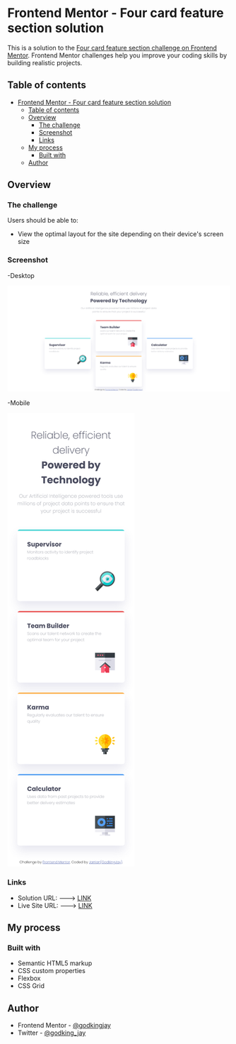 # Frontend Mentor - Four card feature section solution

This is a solution to the [Four card feature section challenge on Frontend Mentor](https://www.frontendmentor.io/challenges/four-card-feature-section-weK1eFYK). Frontend Mentor challenges help you improve your coding skills by building realistic projects. 

## Table of contents

- [Frontend Mentor - Four card feature section solution](#frontend-mentor---four-card-feature-section-solution)
  - [Table of contents](#table-of-contents)
  - [Overview](#overview)
    - [The challenge](#the-challenge)
    - [Screenshot](#screenshot)
    - [Links](#links)
  - [My process](#my-process)
    - [Built with](#built-with)
  - [Author](#author)
## Overview

### The challenge

Users should be able to:

- View the optimal layout for the site depending on their device's screen size

### Screenshot

-Desktop

![DESKTOP](./screenshot.png)

-Mobile

![MOBILE](./screenshot-mobile.png)

### Links

- Solution URL: ---> [LINK]()
- Live Site URL: ---> [LINK](https://godkingjay.github.io/FrontendMentor-Four-Card-Feature-Section/)

## My process

### Built with

- Semantic HTML5 markup
- CSS custom properties
- Flexbox
- CSS Grid

## Author

- Frontend Mentor - [@godkingjay](https://www.frontendmentor.io/profile/godkingjay)
- Twitter - [@godking_jay](https://www.twitter.com/godking_jay)